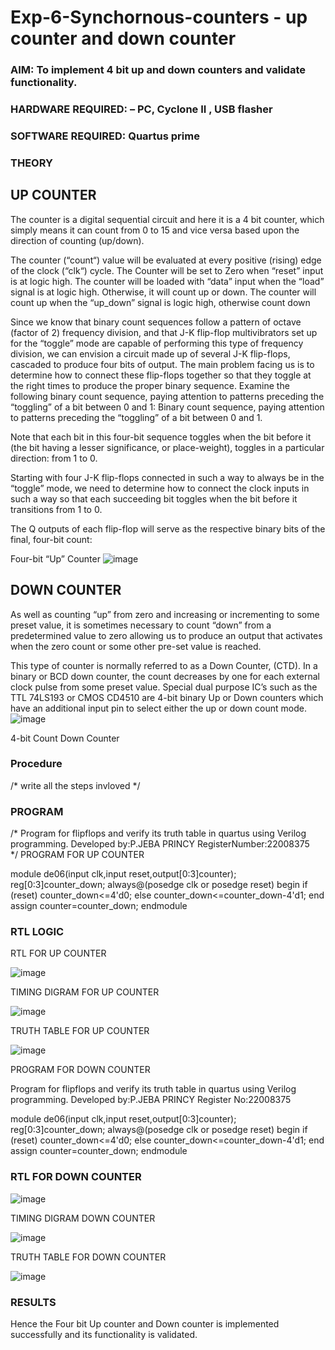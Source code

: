 # Exp-6-Synchornous-counters - up counter and down counter 
### AIM: To implement 4 bit up and down counters and validate  functionality.
### HARDWARE REQUIRED:  – PC, Cyclone II , USB flasher
### SOFTWARE REQUIRED:   Quartus prime
### THEORY 

## UP COUNTER 
The counter is a digital sequential circuit and here it is a 4 bit counter, which simply means it can count from 0 to 15 and vice versa based upon the direction of counting (up/down). 

The counter (“count“) value will be evaluated at every positive (rising) edge of the clock (“clk“) cycle.
The Counter will be set to Zero when “reset” input is at logic high.
The counter will be loaded with “data” input when the “load” signal is at logic high. Otherwise, it will count up or down.
The counter will count up when the “up_down” signal is logic high, otherwise count down

Since we know that binary count sequences follow a pattern of octave (factor of 2) frequency division, and that J-K flip-flop multivibrators set up for the “toggle” mode are capable of performing this type of frequency division, we can envision a circuit made up of several J-K flip-flops, cascaded to produce four bits of output.
The main problem facing us is to determine how to connect these flip-flops together so that they toggle at the right times to produce the proper binary sequence.
Examine the following binary count sequence, paying attention to patterns preceding the “toggling” of a bit between 0 and 1:
Binary count sequence, paying attention to patterns preceding the “toggling” of a bit between 0 and 1.

Note that each bit in this four-bit sequence toggles when the bit before it (the bit having a lesser significance, or place-weight), toggles in a particular direction: from 1 to 0.



 
 

Starting with four J-K flip-flops connected in such a way to always be in the “toggle” mode, we need to determine how to connect the clock inputs in such a way so that each succeeding bit toggles when the bit before it transitions from 1 to 0.

The Q outputs of each flip-flop will serve as the respective binary bits of the final, four-bit count:

 
 

Four-bit “Up” Counter
![image](https://user-images.githubusercontent.com/36288975/169644758-b2f4339d-9532-40c5-af40-8f4f8c942e2c.png)



## DOWN COUNTER 

As well as counting “up” from zero and increasing or incrementing to some preset value, it is sometimes necessary to count “down” from a predetermined value to zero allowing us to produce an output that activates when the zero count or some other pre-set value is reached.

This type of counter is normally referred to as a Down Counter, (CTD). In a binary or BCD down counter, the count decreases by one for each external clock pulse from some preset value. Special dual purpose IC’s such as the TTL 74LS193 or CMOS CD4510 are 4-bit binary Up or Down counters which have an additional input pin to select either the up or down count mode.
![image](https://user-images.githubusercontent.com/36288975/169644844-1a14e123-7228-4ed8-81a9-eb937dff4ac8.png)


4-bit Count Down Counter
### Procedure
/* write all the steps invloved */



### PROGRAM 
/*
Program for flipflops  and verify its truth table in quartus using Verilog programming.
Developed by:P.JEBA PRINCY 
RegisterNumber:22008375  
*/
PROGRAM FOR UP COUNTER

module de06(input clk,input reset,output[0:3]counter);
reg[0:3]counter_down;
always@(posedge clk or posedge reset)
begin
if (reset)
counter_down<=4'd0;
else 
counter_down<=counter_down-4'd1;
end
assign counter=counter_down;
endmodule





### RTL LOGIC   

RTL FOR UP COUNTER

![image](https://user-images.githubusercontent.com/122682918/214792060-a71526b6-c74b-4091-9aec-503fb335b1a0.png)

TIMING DIGRAM FOR UP COUNTER

![image](https://user-images.githubusercontent.com/122682918/214792262-d05353e8-85df-40fa-a7fc-8b5eccfd59f6.png)

TRUTH TABLE FOR UP COUNTER

![image](https://user-images.githubusercontent.com/122682918/214792451-0e5a45e2-effc-4585-ab14-da17c062a70d.png)



PROGRAM FOR DOWN COUNTER  

Program for flipflops  and verify its truth table in quartus using Verilog programming.
Developed by:P.JEBA PRINCY
Register No:22008375

module de06(input clk,input reset,output[0:3]counter);
reg[0:3]counter_down;
always@(posedge clk or posedge reset)
begin
if (reset)
counter_down<=4'd0;
else
counter_down<=counter_down-4'd1;
end
assign counter=counter_down;
endmodule

### RTL FOR DOWN COUNTER

![image](https://user-images.githubusercontent.com/122682918/214793343-2e7c5c74-5bb7-4f54-adab-97c2ff5c80d0.png)

TIMING DIGRAM DOWN COUNTER

![image](https://user-images.githubusercontent.com/122682918/214793569-b557b6d7-36a1-4430-b7dd-dcb1d879ccf2.png)

TRUTH TABLE FOR DOWN COUNTER

![image](https://user-images.githubusercontent.com/122682918/214793763-2302320d-5d6b-41a0-a84a-b5d703b63a5c.png)


### RESULTS 

Hence the Four bit Up counter and Down counter is implemented successfully and its functionality is validated.
